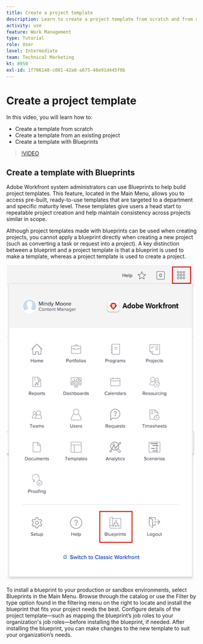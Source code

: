 ```yaml
---
title: Create a project template
description: Learn to create a project template from scratch and from an existing template.
activity: use
feature: Work Management
type: Tutorial
role: User
level: Intermediate
team: Technical Marketing
kt: 8950
exl-id: 1f706148-c001-42a8-a675-48e91d445f0b
---
```

# Create a project template

In this video, you will learn how to:

* Create a template from scratch
* Create a template from an existing project
* Create a template with Blueprints

>[!VIDEO](https://video.tv.adobe.com/v/335210/?quality=12)

## Create a template with Blueprints 

Adobe Workfront system administrators can use Blueprints to help build project templates. This feature, located in the Main Menu, allows you to access pre-built, ready-to-use templates that are targeted to a department and specific maturity level. These templates give users a head start to repeatable project creation and help maintain consistency across projects similar in scope. 

Although project templates made with blueprints can be used when creating projects, you cannot apply a blueprint directly when creating a new project (such as converting a task or request into a project). A key distinction between a blueprint and a project template is that a blueprint is used to make a template, whereas a project template is used to create a project. 

![Blueprints in Main Menu](assets/pt-blueprints-01.png)

To install a blueprint to your production or sandbox environments, select Blueprints in the Main Menu. Browse through the catalog or use the Filter by type option found in the filtering menu on the right to locate and install the blueprint that fits your project needs the best. Configure details of the project template—such as mapping the blueprint’s job roles to your organization's job roles—before installing the blueprint, if needed. After installing the blueprint, you can make changes to the new template to suit your organization’s needs.
